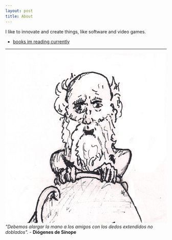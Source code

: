 ```yaml
---
layout: post
title: About
---
```


I like to innovate and create things, like software and video games.

- [books im reading currently](https://www.goodreads.com/user/show/179970049-moises-moreno)

---

![Imagen de Diógenes de Sínope](/images/about/diogenes.jpg "Diógenes de Sínope")
*"Debemos alargar la mano a los amigos con los dedos extendidos no doblados".* - **Diógenes de Sínope**
